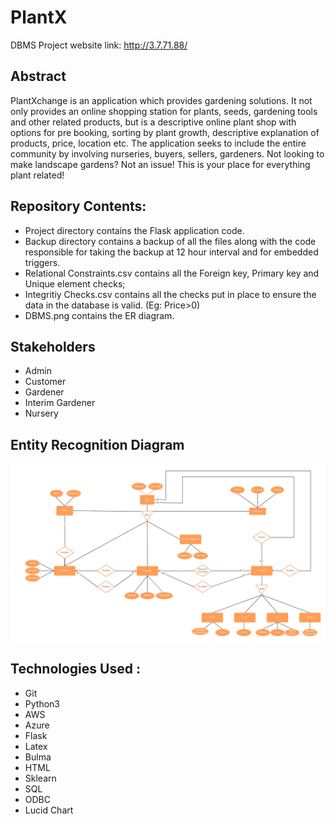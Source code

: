 # PlantX
DBMS Project website link: http://3.7.71.88/

## Abstract
PlantXchange is an application which provides gardening solutions.
It not only provides an online shopping station for plants, seeds, gardening tools and other related products, but is a descriptive online plant shop with options for pre booking, sorting by plant growth, descriptive explanation of products, price, location etc. The application seeks to include the entire community by involving nurseries, buyers, sellers, gardeners. Not looking to make landscape gardens? Not an issue! This is your place for everything plant related! 

## Repository Contents:
* Project directory contains the Flask application code.
* Backup directory contains a backup of all the files along with the code responsible for taking the backup at 12 hour interval and for embedded triggers.
* Relational Constraints.csv contains all the Foreign key, Primary key and Unique element checks;
* Integritiy Checks.csv contains all the checks put in place to ensure the data in the database is valid. (Eg: Price>0)
* DBMS.png contains the ER diagram.

## Stakeholders
* Admin
* Customer
* Gardener
* Interim Gardener
* Nursery

## Entity Recognition Diagram

<p align="center">
  <img src="DBMS.png">
</p>

## Technologies Used : 
* Git
* Python3 
* AWS
* Azure
* Flask
* Latex
* Bulma
* HTML
* Sklearn
* SQL
* ODBC
* Lucid Chart



